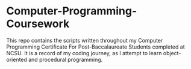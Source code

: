 # Computer-Programming-Coursework
This repo contains the scripts written throughout my Computer Programming Certificate For Post-Baccalaureate Students completed at NCSU. It is a record of my coding journey, as I attempt to learn object-oriented and procedural programming.
